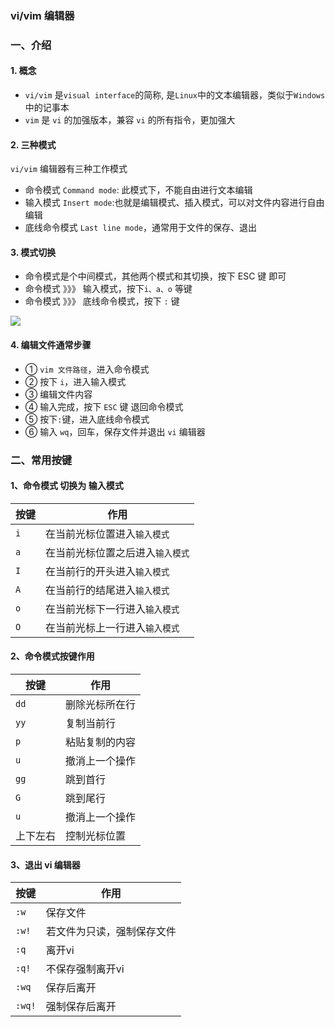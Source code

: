 ### vi/vim 编辑器
### 一、介绍
#### 1. 概念
* `vi/vim` 是`visual interface`的简称, 是`Linux`中的文本编辑器，类似于`Windows`中的记事本
* `vim` 是 `vi` 的加强版本，兼容 `vi` 的所有指令，更加强大

#### 2. 三种模式
`vi/vim` 编辑器有三种工作模式
* 命令模式 `Command mode`: 此模式下，不能自由进行文本编辑
* 输入模式 `Insert mode`:也就是编辑模式、插入模式，可以对文件内容进行自由编辑
* 底线命令模式 `Last line mode`，通常用于文件的保存、退出
  
  
#### 3. 模式切换
* 命令模式是个中间模式，其他两个模式和其切换，按下 ESC 键 即可
* 命令模式 》》》 输入模式，按下`i、a、o` 等键
* 命令模式 》》》 底线命令模式，按下 `:` 键

![](https://fgq233.github.io/imgs/linux/linux02.png)

#### 4. 编辑文件通常步骤
* ① `vim 文件路径`，进入命令模式
* ② 按下 `i`，进入输入模式
* ③ 编辑文件内容
* ④ 输入完成，按下 `ESC` 键 退回命令模式
* ⑤ 按下`:`键，进入底线命令模式
* ⑥ 输入 `wq`，回车，保存文件并退出 `vi` 编辑器



### 二、常用按键
#### 1、命令模式 切换为 输入模式

| 按键   | 作用 |
| ------ | ---- |
|  `i` | 在当前光标位置进入`输入模式` |
|  `a` | 在当前光标位置之后进入`输入模式` |
|  `I` | 在当前行的开头进入`输入模式` |
|  `A` | 在当前行的结尾进入`输入模式` |
|  `o` | 在当前光标下一行进入`输入模式` |
|  `O` | 在当前光标上一行进入`输入模式` |

 

#### 2、命令模式按键作用 

| 按键   | 作用 |
| ------ | ---- |
|  `dd` | 删除光标所在行 |
|  `yy` | 复制当前行 |
|  `p` | 粘贴复制的内容 |
|  `u` | 撤消上一个操作 |
|  `gg` | 跳到首行|
|  `G` | 跳到尾行|
|  `u` | 撤消上一个操作 |
|  上下左右 | 控制光标位置 |

 

#### 3、退出 vi 编辑器

| 按键   | 作用 |
| ------ | ---- |
|  `:w` | 保存文件 |
|  `:w!` | 若文件为只读，强制保存文件 |
|  `:q` | 离开vi |
|  `:q!` | 不保存强制离开vi |
|  `:wq` | 保存后离开 |
|  `:wq!` | 强制保存后离开 |

